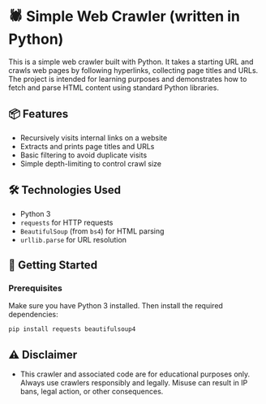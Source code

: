 # 🕷️ Simple Web Crawler (written in Python)

This is a simple web crawler built with Python. It takes a starting URL and crawls web pages by following hyperlinks, collecting page titles and URLs. The project is intended for learning purposes and demonstrates how to fetch and parse HTML content using standard Python libraries.

## 📦 Features

- Recursively visits internal links on a website  
- Extracts and prints page titles and URLs  
- Basic filtering to avoid duplicate visits  
- Simple depth-limiting to control crawl size  

## 🛠️ Technologies Used

- Python 3  
- `requests` for HTTP requests  
- `BeautifulSoup` (from `bs4`) for HTML parsing  
- `urllib.parse` for URL resolution  

## 🚀 Getting Started

### Prerequisites

Make sure you have Python 3 installed. Then install the required dependencies:

```bash
pip install requests beautifulsoup4
```

## ⚠️ Disclaimer
* This crawler and associated code are for educational purposes only. Always use crawlers responsibly and legally. Misuse can result in IP bans, legal action, or other consequences.
